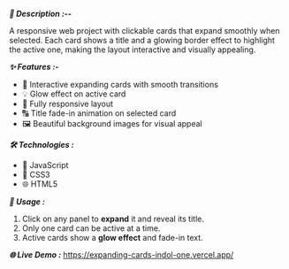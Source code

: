 ***🌄 Description :--***

A responsive web project with clickable cards that expand smoothly when selected. Each card shows a title and a glowing border effect to highlight the active one, making the layout interactive and visually appealing.


***✨ Features :-***

- 🎨 Interactive expanding cards with smooth transitions  
- 💡 Glow effect on active card  
- 📱 Fully responsive layout
- 🔠 Title fade-in animation on selected card  
- 🖼️ Beautiful background images for visual appeal  

***🛠️ Technologies :***

- 🧠 JavaScript  
- 🎨 CSS3  
- 🌐 HTML5  

***🚀 Usage :***

1. Click on any panel to **expand** it and reveal its title.
2. Only one card can be active at a time.
3. Active cards show a **glow effect** and fade-in text.

***🌐 Live Demo :***
https://expanding-cards-indol-one.vercel.app/
